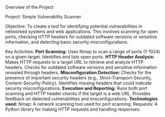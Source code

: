 Overview of the Project

Project: Simple Vulnerability Scanner

Objective:
To create a tool for identifying potential vulnerabilities in networked systems and web applications. This involves scanning for open ports, checking HTTP headers for outdated software versions or sensitive information, and detecting basic security misconfigurations.

Key Activities:
**Port Scanning:**
Uses Nmap to scan a range of ports (1-1024) on a given target.
Identifies and lists open ports.
**HTTP Header Analysis:**
Makes HTTP requests to a target URL to retrieve and analyze HTTP headers.
Checks for outdated software versions and sensitive information revealed through headers.
**Misconfiguration Detection:**
Checks for the presence of important security headers (e.g., Strict-Transport-Security, Content-Security-Policy).
Identifies missing headers that could indicate security misconfigurations.
**Execution and Reporting:**
Runs both port scanning and HTTP header checks if the target is a web URL.
Provides feedback on detected vulnerabilities and misconfigurations.
**Technologies used:**
Nmap: A network scanning tool used for port scanning.
Requests: A Python library for making HTTP requests and handling responses.
